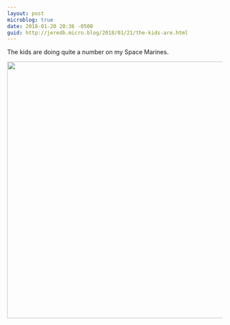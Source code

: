 ```yaml
---
layout: post
microblog: true
date: 2018-01-20 20:36 -0500
guid: http://jeredb.micro.blog/2018/01/21/the-kids-are.html
---
```

The kids are doing quite a number on my Space Marines.

<img src="http://micro.jeredb.com/uploads/2018/dfa933303e.jpg" width="600" height="599" />
